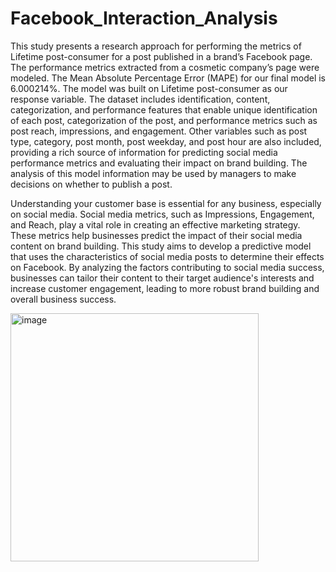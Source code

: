 # Facebook_Interaction_Analysis
This study presents a research approach for performing the metrics of Lifetime post-consumer for a post published in a brand’s Facebook page. The performance metrics extracted from a cosmetic company’s page were modeled. The Mean Absolute Percentage Error (MAPE) for our final model is 6.000214%. The model was built on Lifetime post-consumer as our response variable. The dataset includes identification, content, categorization, and performance features that enable unique identification of each post, categorization of the post, and performance metrics such as post reach, impressions, and engagement. Other variables such as post type, category, post month, post weekday, and post hour are also included, providing a rich source of information for predicting social media performance metrics and evaluating their impact on brand building. The analysis of this model information may be used by managers to make decisions on whether to publish a post.

Understanding your customer base is essential for any business, especially on social media. Social media metrics, such as Impressions, Engagement, and Reach, play a vital role in creating an effective marketing strategy. These metrics help businesses predict the impact of their social media content on brand building. This study aims to develop a predictive model that uses the characteristics of social media posts to determine their effects on Facebook. By analyzing the factors contributing to social media success, businesses can tailor their content to their target audience's interests and increase customer engagement, leading to more robust brand building and overall business success.

<img width="397" alt="image" src="https://github.com/jitendra3010/Facebook_Interaction_Analysis/assets/53829596/50ae0011-8447-499f-8a42-2d715210c8b7">
